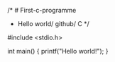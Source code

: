 /* # First-c-programme
* Hello world/ github/ C
*/

#include <stdio.h>

int main()
{
  printf("Hello world!");
}
